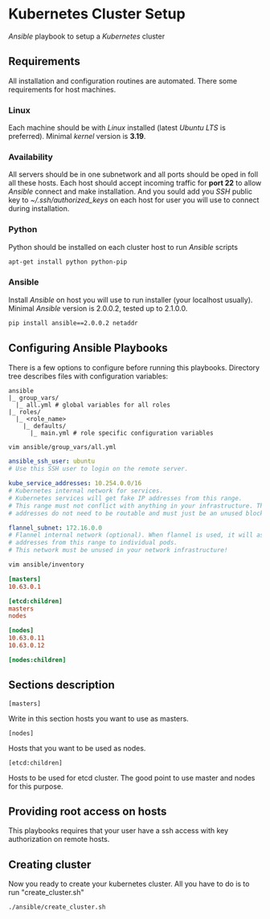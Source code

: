 # Kubernetes Cluster Setup

*Ansible* playbook to setup a *Kubernetes* cluster

## Requirements

All installation and configuration routines are automated. There some requirements for host machines.

### Linux

Each machine should be with *Linux* installed (latest *Ubuntu LTS* is preferred). Minimal *kernel* version is **3.19**.

### Availability

All servers should be in one subnetwork and all ports should be oped in foll all these hosts.
Each host should accept incoming traffic for **port 22** to allow *Ansible* connect and make installation.
And you sould add you *SSH* public key to *~/.ssh/authorized_keys* on each host for user you will use to connect during installation.

### Python

Python should be installed on each cluster host to run *Ansible* scripts

```bash
apt-get install python python-pip
```

### Ansible

Install *Ansible* on host you will use to run installer (your localhost usually). Minimal *Ansible* version is 2.0.0.2, tested up to 2.1.0.0.

```bash
pip install ansible==2.0.0.2 netaddr
```

## Configuring Ansible Playbooks

There is a few options to configure before running this playbooks.
Directory tree describes files with configuration variables:

```
ansible
|_ group_vars/
  |_ all.yml # global variables for all roles
|_ roles/
  |_ <role_name>
    |_ defaults/
      |_ main.yml # role specific configuration variables
```

```bash
vim ansible/group_vars/all.yml
```

```yaml
ansible_ssh_user: ubuntu
# Use this SSH user to login on the remote server.

kube_service_addresses: 10.254.0.0/16
# Kubernetes internal network for services.
# Kubernetes services will get fake IP addresses from this range.
# This range must not conflict with anything in your infrastructure. These
# addresses do not need to be routable and must just be an unused block of space.

flannel_subnet: 172.16.0.0
# Flannel internal network (optional). When flannel is used, it will assign IP
# addresses from this range to individual pods.
# This network must be unused in your network infrastructure!
```

```bash
vim ansible/inventory
```

```ini
[masters]
10.63.0.1

[etcd:children]
masters
nodes

[nodes]
10.63.0.11
10.63.0.12

[nodes:children]

```

## Sections description
```
[masters]
```
Write in this section hosts you want to use as masters.

```
[nodes]
```
Hosts that you want to be used as nodes.

```
[etcd:children]
```
Hosts to be used for etcd cluster. The good point to use master and nodes for this purpose.


## Providing root access on hosts

This playbooks requires that your user have a ssh access with key authorization on remote hosts.


## Creating cluster

Now you ready to create your kubernetes cluster. All you have to do is to run "create_cluster.sh"

```shell
./ansible/create_cluster.sh
```

